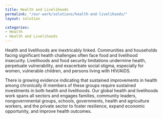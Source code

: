 ```yaml
---
title: Health and Livelihoods
permalink: "/our-work/solutions/health-and-livelihoods/"
layout: solution

categories:
- Health
- Health and Livelihoods
---
```


Health and livelihoods are inextricably linked. Communities and households facing significant health challenges often face food and livelihood insecurity. Livelihoods and food security limitations undermine health, perpetuate vulnerability, and exacerbate social stigma, especially for women, vulnerable children, and persons living with HIV/AIDS.

There is growing evidence indicating that sustained improvements in health among chronically ill members of these groups require sustained investments in both health and livelihoods. Our global health and livelihoods work spans all sectors and engages families, community leaders, nongovernmental groups, schools, governments, health and agriculture workers, and the private sector to foster resilience, expand economic opportunity, and improve health outcomes.

